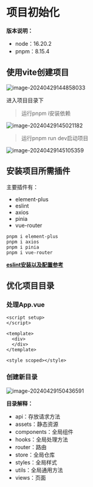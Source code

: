 # 项目初始化

**版本说明：**

- node：16.20.2
- pnpm：8.15.4

## 使用vite创建项目

![image-20240429144858033](https://tiny-blog.oss-cn-guangzhou.aliyuncs.com/blog/202404291448059.png)

进入项目目录下

> 运行pnpm i安装依赖

![image-20240429145021182](https://tiny-blog.oss-cn-guangzhou.aliyuncs.com/blog/202404291450206.png)

> 运行pnpm run dev启动项目

![image-20240429145105359](https://tiny-blog.oss-cn-guangzhou.aliyuncs.com/blog/202404291451452.png)

## 安装项目所需插件

主要插件有：

- element-plus
- eslint
- axios
- pinia
- vue-router

```shell
pnpm i element-plus
pnpm i axios
pnpm i pinia
pnpm i vue-router
```

**[eslint安装以及配置参考](https://blog.csdn.net/l_____z______z/article/details/135662456)**

## 优化项目目录

### 处理App.vue

```vue
<script setup>
</script>

<template>
  <div>
  </div>
</template>

<style scoped></style>

```

### 创建新目录

![image-20240429150436591](https://tiny-blog.oss-cn-guangzhou.aliyuncs.com/blog/202404291504615.png)

**目录解释：**

- api：存放请求方法
- assets：静态资源
- components：全局组件
- hooks：全局处理方法
- router：路由
- store：全局仓库
- styles：全局样式
- utils：全局通用方法
- views：页面